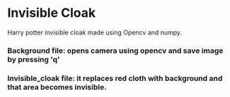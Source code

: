 # Invisible Cloak
Harry potter invisible cloak made using Opencv and numpy.

### Background file: opens camera using opencv and save image by pressing 'q'
### Invisible_cloak file: it replaces red cloth with background and that area becomes invisible.
